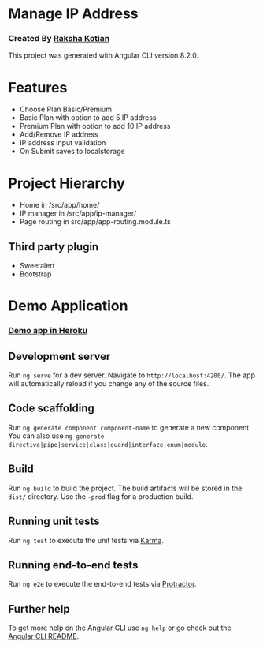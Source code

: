 # Manage IP Address
### Created By [Raksha Kotian](https://github.com/kotiannn/)
This project was generated with Angular CLI version 8.2.0.

# Features
- Choose Plan Basic/Premium
- Basic Plan with option to add 5 IP address
- Premium Plan with option to add 10 IP address
- Add/Remove IP address
- IP address input validation
- On Submit saves to localstorage

# Project Hierarchy
- Home in /src/app/home/
- IP manager in /src/app/ip-manager/
- Page routing in src/app/app-routing.module.ts

## Third party plugin
- Sweetalert
- Bootstrap

# Demo Application
### [Demo app in Heroku](https://manage-ip.herokuapp.com/)

## Development server

Run `ng serve` for a dev server. Navigate to `http://localhost:4200/`. The app will automatically reload if you change any of the source files.

## Code scaffolding

Run `ng generate component component-name` to generate a new component. You can also use `ng generate directive|pipe|service|class|guard|interface|enum|module`.

## Build

Run `ng build` to build the project. The build artifacts will be stored in the `dist/` directory. Use the `-prod` flag for a production build.

## Running unit tests

Run `ng test` to execute the unit tests via [Karma](https://karma-runner.github.io).

## Running end-to-end tests

Run `ng e2e` to execute the end-to-end tests via [Protractor](http://www.protractortest.org/).

## Further help

To get more help on the Angular CLI use `ng help` or go check out the [Angular CLI README](https://github.com/angular/angular-cli/blob/master/README.md).
